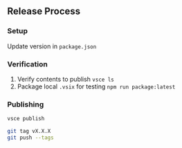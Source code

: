 ## Release Process

### Setup

Update version in `package.json`

### Verification

1. Verify contents to publish `vsce ls`
1. Package local `.vsix` for testing `npm run package:latest`

### Publishing

```sh
vsce publish
```

```sh
git tag vX.X.X
git push --tags
```
